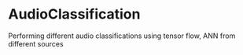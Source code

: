 # AudioClassification
Performing different audio classifications using tensor flow, ANN from different sources 
